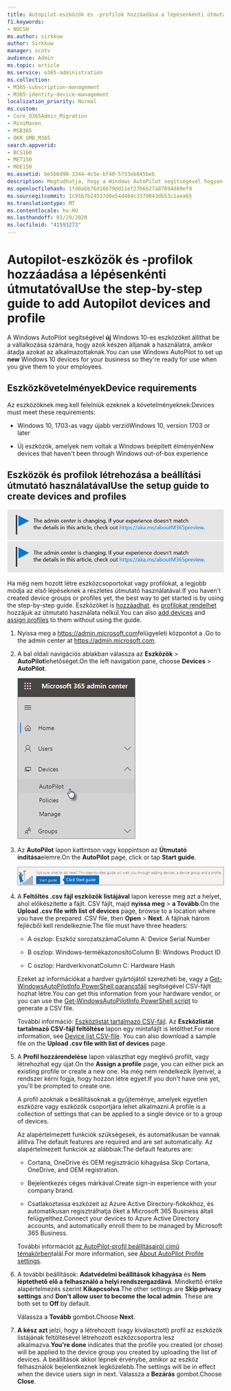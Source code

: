 ```yaml
---
title: Autopilot-eszközök és -profilok hozzáadása a lépésenkénti útmutatóval
f1.keywords:
- NOCSH
ms.author: sirkkuw
author: Sirkkuw
manager: scotv
audience: Admin
ms.topic: article
ms.service: o365-administration
ms.collection:
- M365-subscription-management
- M365-identity-device-management
localization_priority: Normal
ms.custom:
- Core_O365Admin_Migration
- MiniMaven
- MSB365
- OKR_SMB_M365
search.appverid:
- BCS160
- MET150
- MOE150
ms.assetid: be5b6d90-3344-4c5e-bf40-5733eb845beb
description: Megtudhatja, hogy a Windows AutoPilot segítségével hogyan állíthatja be az új Windows 10-es eszközöket a vállalkozása számára.
ms.openlocfilehash: 1fd0abb76d16b79dd11ef27b6b27a87894d89ef9
ms.sourcegitcommit: 1c91b7b24537d0e54d484c3379043db53c1aea65
ms.translationtype: MT
ms.contentlocale: hu-HU
ms.lasthandoff: 01/29/2020
ms.locfileid: "41593273"
---
```

# <a name="use-the-step-by-step-guide-to-add-autopilot-devices-and-profile"></a><span data-ttu-id="26a70-103">Autopilot-eszközök és -profilok hozzáadása a lépésenkénti útmutatóval</span><span class="sxs-lookup"><span data-stu-id="26a70-103">Use the step-by-step guide to add Autopilot devices and profile</span></span>

<span data-ttu-id="26a70-104">A Windows AutoPilot segítségével **új** Windows 10-es eszközöket állíthat be a vállalkozása számára, hogy azok készen álljanak a használatra, amikor átadja azokat az alkalmazottaknak.</span><span class="sxs-lookup"><span data-stu-id="26a70-104">You can use Windows AutoPilot to set up **new** Windows 10 devices for your business so they're ready for use when you give them to your employees.</span></span>
  
## <a name="device-requirements"></a><span data-ttu-id="26a70-105">Eszközkövetelmények</span><span class="sxs-lookup"><span data-stu-id="26a70-105">Device requirements</span></span>

<span data-ttu-id="26a70-106">Az eszközöknek meg kell felelniük ezeknek a követelményeknek:</span><span class="sxs-lookup"><span data-stu-id="26a70-106">Devices must meet these requirements:</span></span>
  
- <span data-ttu-id="26a70-107">Windows 10, 1703-as vagy újabb verzió</span><span class="sxs-lookup"><span data-stu-id="26a70-107">Windows 10, version 1703 or later</span></span>
    
- <span data-ttu-id="26a70-108">Új eszközök, amelyek nem voltak a Windows beépített élményén</span><span class="sxs-lookup"><span data-stu-id="26a70-108">New devices that haven't been through Windows out-of-box experience</span></span>
    
## <a name="use-the-setup-guide-to-create-devices-and-profiles"></a><span data-ttu-id="26a70-109">Eszközök és profilok létrehozása a beállítási útmutató használatával</span><span class="sxs-lookup"><span data-stu-id="26a70-109">Use the setup guide to create devices and profiles</span></span>

<span data-ttu-id="26a70-110">[![A megjelenő címke figyelmeztet a felügyeleti központ változásaira, további részleteket itt talál: aka.ms/aboutM365preview.](media/m365admincenterchanging.png)](https://docs.microsoft.com/office365/admin/microsoft-365-admin-center-preview)</span><span class="sxs-lookup"><span data-stu-id="26a70-110">[![Label to let you know the admin center is changing and you can find more details at aka.ms/aboutM365preview.](media/m365admincenterchanging.png)](https://docs.microsoft.com/office365/admin/microsoft-365-admin-center-preview)</span></span>

<span data-ttu-id="26a70-111">Ha még nem hozott létre eszközcsoportokat vagy profilokat, a legjobb módja az első lépéseknek a részletes útmutató használatával.</span><span class="sxs-lookup"><span data-stu-id="26a70-111">If you haven't created device groups or profiles yet, the best way to get started is by using the step-by-step guide.</span></span> <span data-ttu-id="26a70-112">Eszközöket is [hozzáadhat,](create-and-edit-autopilot-devices.md) és [profilokat rendelhet](create-and-edit-autopilot-profiles.md) hozzájuk az útmutató használata nélkül.</span><span class="sxs-lookup"><span data-stu-id="26a70-112">You can also [add devices](create-and-edit-autopilot-devices.md) and [assign profiles](create-and-edit-autopilot-profiles.md) to them without using the guide.</span></span> 
  
1. <span data-ttu-id="26a70-113">Nyissa meg a <a href="https://go.microsoft.com/fwlink/p/?linkid=837890" target="_blank">https://admin.microsoft.com</a>felügyeleti központot a .</span><span class="sxs-lookup"><span data-stu-id="26a70-113">Go to the admin center at <a href="https://go.microsoft.com/fwlink/p/?linkid=837890" target="_blank">https://admin.microsoft.com</a>.</span></span>

2. <span data-ttu-id="26a70-114">A bal oldali navigációs ablakban válassza az **Eszközök** \> **AutoPilot**lehetőséget.</span><span class="sxs-lookup"><span data-stu-id="26a70-114">On the left navigation pane, choose **Devices** \> **AutoPilot**.</span></span>

    ![A felügyeleti központban válassza az eszközök, majd az AutoPilot lehetőséget.](media/AutoPilot.png)
  
2. <span data-ttu-id="26a70-116">Az **AutoPilot** lapon kattintson vagy koppintson az **Útmutató indítása**elemre.</span><span class="sxs-lookup"><span data-stu-id="26a70-116">On the **AutoPilot** page, click or tap **Start guide**.</span></span>
    
    ![Click Start guide for step-by-step instructions for Autopilot.](media/31662655-d1e6-437d-87ea-c0dec5da56f7.png)
  
3. <span data-ttu-id="26a70-118">A **Feltöltés .csv fájl eszközök listájával** lapon keresse meg azt a helyet, ahol előkészítette a fájlt. CSV fájlt, majd **nyissa meg** \> **a Tovább**.</span><span class="sxs-lookup"><span data-stu-id="26a70-118">On the **Upload .csv file with list of devices** page, browse to a location where you have the prepared .CSV file, then **Open** \> **Next**.</span></span> <span data-ttu-id="26a70-119">A fájlnak három fejlécből kell rendelkeznie:</span><span class="sxs-lookup"><span data-stu-id="26a70-119">The file must have three headers:</span></span>
    
    - <span data-ttu-id="26a70-120">A oszlop: Eszköz sorozatszáma</span><span class="sxs-lookup"><span data-stu-id="26a70-120">Column A: Device Serial Number</span></span>
    
    - <span data-ttu-id="26a70-121">B oszlop: Windows-termékazonosító</span><span class="sxs-lookup"><span data-stu-id="26a70-121">Column B: Windows Product ID</span></span>
    
    - <span data-ttu-id="26a70-122">C oszlop: Hardverkivonat</span><span class="sxs-lookup"><span data-stu-id="26a70-122">Column C: Hardware Hash</span></span>
    
    <span data-ttu-id="26a70-123">Ezeket az információkat a hardver gyártójától szerezheti be, vagy a [Get-WindowsAutoPilotInfo PowerShell parancsfájl](https://www.powershellgallery.com/packages/Get-WindowsAutoPilotInfo) segítségével CSV-fájlt hozhat létre.</span><span class="sxs-lookup"><span data-stu-id="26a70-123">You can get this information from your hardware vendor, or you can use the [Get-WindowsAutoPilotInfo PowerShell script](https://www.powershellgallery.com/packages/Get-WindowsAutoPilotInfo) to generate a CSV file.</span></span> 
    
    <span data-ttu-id="26a70-p103">További információ: [Eszközlistát tartalmazó CSV-fájl](https://support.office.com/article/932e3676-2491-49f0-9177-d893d2f5276e). Az **Eszközlistát tartalmazó CSV-fájl feltöltése** lapon egy mintafájlt is letölthet.</span><span class="sxs-lookup"><span data-stu-id="26a70-p103">For more information, see [Device list CSV-file](https://support.office.com/article/932e3676-2491-49f0-9177-d893d2f5276e). You can also download a sample file on the **Upload .csv file with list of devices** page.</span></span> 
    
4. <span data-ttu-id="26a70-126">A **Profil hozzárendelése** lapon választhat egy meglévő profilt, vagy létrehozhat egy újat.</span><span class="sxs-lookup"><span data-stu-id="26a70-126">On the **Assign a profile** page, you can either pick an existing profile or create a new one.</span></span> <span data-ttu-id="26a70-127">Ha még nem rendelkezik ilyenvel, a rendszer kérni fogja, hogy hozzon létre egyet.</span><span class="sxs-lookup"><span data-stu-id="26a70-127">If you don't have one yet, you'll be prompted to create one.</span></span> 
    
    <span data-ttu-id="26a70-128">A profil azoknak a beállításoknak a gyűjteménye, amelyek egyetlen eszközre vagy eszközök csoportjára lehet alkalmazni.</span><span class="sxs-lookup"><span data-stu-id="26a70-128">A profile is a collection of settings that can be applied to a single device or to a group of devices.</span></span>
    
    <span data-ttu-id="26a70-129">Az alapértelmezett funkciók szükségesek, és automatikusan be vannak állítva.</span><span class="sxs-lookup"><span data-stu-id="26a70-129">The default features are required and are set automatically.</span></span> <span data-ttu-id="26a70-130">Az alapértelmezett funkciók az alábbiak:</span><span class="sxs-lookup"><span data-stu-id="26a70-130">The default features are:</span></span>
    
    - <span data-ttu-id="26a70-131">Cortana, OneDrive és OEM regisztráció kihagyása.</span><span class="sxs-lookup"><span data-stu-id="26a70-131">Skip Cortana, OneDrive, and OEM registration.</span></span>
    
    - <span data-ttu-id="26a70-132">Bejelentkezés céges márkával.</span><span class="sxs-lookup"><span data-stu-id="26a70-132">Create sign-in experience with your company brand.</span></span>
    
    - <span data-ttu-id="26a70-133">Csatlakoztassa eszközeit az Azure Active Directory-fiókokhoz, és automatikusan regisztrálhatja őket a Microsoft 365 Business általi felügyelthez.</span><span class="sxs-lookup"><span data-stu-id="26a70-133">Connect your devices to Azure Active Directory accounts, and automatically enroll them to be managed by Microsoft 365 Business.</span></span>
    
    <span data-ttu-id="26a70-134">További információt [az AutoPilot-profil beállításairól című témakörben](autopilot-profile-settings.md)talál.</span><span class="sxs-lookup"><span data-stu-id="26a70-134">For more information, see [About AutoPilot Profile settings](autopilot-profile-settings.md).</span></span> 
    
5. <span data-ttu-id="26a70-135">A további beállítások: **Adatvédelmi beállítások kihagyása** és **Nem léptethető elő a felhasználó a helyi rendszergazdává**. Mindkettő értéke alapértelmezés szerint **Kikapcsolva**.</span><span class="sxs-lookup"><span data-stu-id="26a70-135">The other settings are **Skip privacy settings** and **Don't allow user to become the local admin**. These are both set to **Off** by default.</span></span> 
    
    <span data-ttu-id="26a70-136">Válassza a **Tovább** gombot.</span><span class="sxs-lookup"><span data-stu-id="26a70-136">Choose **Next**.</span></span>
    
6. <span data-ttu-id="26a70-137">**A kész azt** jelzi, hogy a létrehozott (vagy kiválasztott) profil az eszközök listájának feltöltésével létrehozott eszközcsoportra lesz alkalmazva.</span><span class="sxs-lookup"><span data-stu-id="26a70-137">**You're done** indicates that the profile you created (or chose) will be applied to the device group you created by uploading the list of devices.</span></span> <span data-ttu-id="26a70-138">A beállítások akkor lépnek érvénybe, amikor az eszköz felhasználók bejelentkeznek legközelebb.</span><span class="sxs-lookup"><span data-stu-id="26a70-138">The settings will be in effect when the device users sign in next.</span></span> <span data-ttu-id="26a70-139">Válassza a **Bezárás** gombot.</span><span class="sxs-lookup"><span data-stu-id="26a70-139">Choose **Close**.</span></span>
    